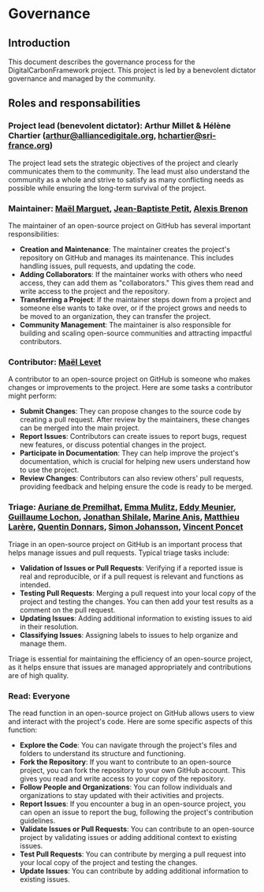 # Governance

## Introduction

This document describes the governance process for the DigitalCarbonFramework project. This project is led by a benevolent dictator governance and managed by the community.

## Roles and responsabilities

### Project lead (benevolent dictator): Arthur Millet & Hélène Chartier (<arthur@alliancedigitale.org>, <hchartier@sri-france.org>)

The project lead sets the strategic objectives of the project and clearly communicates them to the community. The lead must also understand the community as a whole and strive to satisfy as many conflicting needs as possible while ensuring the long-term survival of the project.

### Maintainer: [Maël Marguet](https://github.com/maelmrgt), [Jean-Baptiste Petit](https://github.com/jbogp), [Alexis Brenon](https://github.com/AlexisBRENON)

The maintainer of an open-source project on GitHub has several important responsibilities:

- **Creation and Maintenance**: The maintainer creates the project's repository on GitHub and manages its maintenance. This includes handling issues, pull requests, and updating the code.
- **Adding Collaborators**: If the maintainer works with others who need access, they can add them as "collaborators." This gives them read and write access to the project and the repository.
- **Transferring a Project**: If the maintainer steps down from a project and someone else wants to take over, or if the project grows and needs to be moved to an organization, they can transfer the project.
- **Community Management**: The maintainer is also responsible for building and scaling open-source communities and attracting impactful contributors.

### Contributor: [Maël Levet](https://github.com/mllvt-blevolution)

A contributor to an open-source project on GitHub is someone who makes changes or improvements to the project. Here are some tasks a contributor might perform:

- **Submit Changes**: They can propose changes to the source code by creating a pull request. After review by the maintainers, these changes can be merged into the main project.
- **Report Issues**: Contributors can create issues to report bugs, request new features, or discuss potential changes in the project.
- **Participate in Documentation**: They can help improve the project's documentation, which is crucial for helping new users understand how to use the project.
- **Review Changes**: Contributors can also review others' pull requests, providing feedback and helping ensure the code is ready to be merged.

### Triage: [Auriane de Premilhat](https://github.com/adeprem), [Emma Mulitz](https://github.com/EmmaLouise2018), [Eddy Meunier](https://github.com/hTgp3eR), [Guillaume Lochon](https://github.com/Judor), [Jonathan Shilale](https://github.com/JonShilale), [Marine Anis](https://github.com/marineanis), [Matthieu Larère](https://github.com/matthieularere-msq), [Quentin Donnars](https://github.com/qdonnars), [Simon Johansson](https://github.com/SimonSeenThis), [Vincent Poncet](https://github.com/VincentPoncet)

Triage in an open-source project on GitHub is an important process that helps manage issues and pull requests. Typical triage tasks include:

- **Validation of Issues or Pull Requests**: Verifying if a reported issue is real and reproducible, or if a pull request is relevant and functions as intended.
- **Testing Pull Requests**: Merging a pull request into your local copy of the project and testing the changes. You can then add your test results as a comment on the pull request.
- **Updating Issues**: Adding additional information to existing issues to aid in their resolution.
- **Classifying Issues**: Assigning labels to issues to help organize and manage them.

Triage is essential for maintaining the efficiency of an open-source project, as it helps ensure that issues are managed appropriately and contributions are of high quality.

### Read: Everyone

The read function in an open-source project on GitHub allows users to view and interact with the project's code. Here are some specific aspects of this function:

- **Explore the Code**: You can navigate through the project's files and folders to understand its structure and functioning.
- **Fork the Repository**: If you want to contribute to an open-source project, you can fork the repository to your own GitHub account. This gives you read and write access to your copy of the repository.
- **Follow People and Organizations**: You can follow individuals and organizations to stay updated with their activities and projects.
- **Report Issues**: If you encounter a bug in an open-source project, you can open an issue to report the bug, following the project's contribution guidelines.
- **Validate Issues or Pull Requests**: You can contribute to an open-source project by validating issues or adding additional context to existing issues.
- **Test Pull Requests**: You can contribute by merging a pull request into your local copy of the project and testing the changes.
- **Update Issues**: You can contribute by adding additional information to existing issues.
